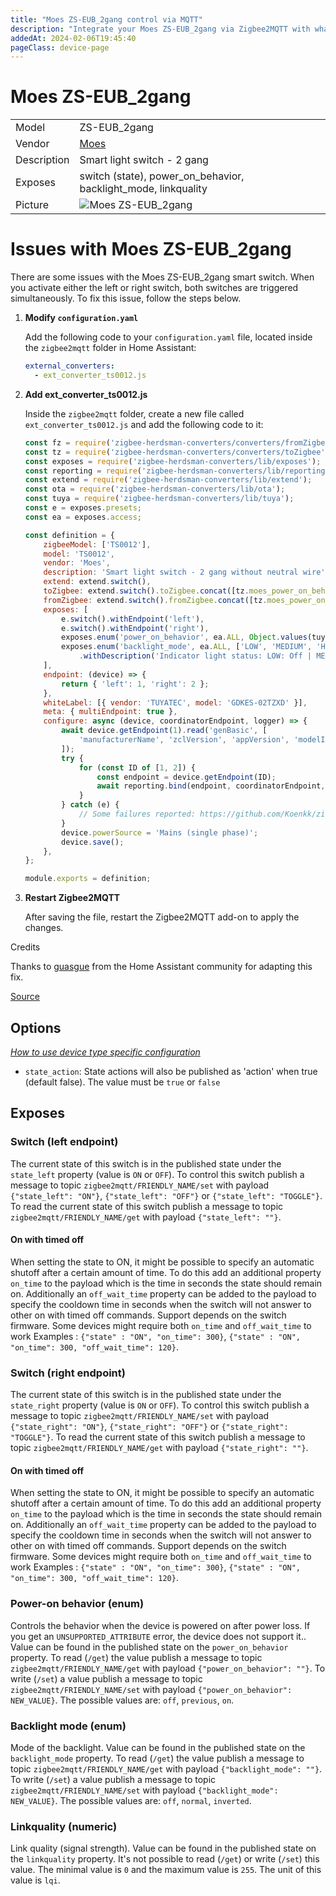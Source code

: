 ```yaml
---
title: "Moes ZS-EUB_2gang control via MQTT"
description: "Integrate your Moes ZS-EUB_2gang via Zigbee2MQTT with whatever smart home infrastructure you are using without the vendor's bridge or gateway."
addedAt: 2024-02-06T19:45:40
pageClass: device-page
---
```


<!-- !!!! -->
<!-- ATTENTION: This file is auto-generated through docgen! -->
<!-- You can only edit the "Notes"-Section between the two comment lines "Notes BEGIN" and "Notes END". -->
<!-- Do not use h1 or h2 heading within "## Notes"-Section. -->
<!-- !!!! -->

# Moes ZS-EUB_2gang

|     |     |
|-----|-----|
| Model | ZS-EUB_2gang  |
| Vendor  | [Moes](/supported-devices/#v=Moes)  |
| Description | Smart light switch - 2 gang |
| Exposes | switch (state), power_on_behavior, backlight_mode, linkquality |
| Picture | ![Moes ZS-EUB_2gang](https://www.zigbee2mqtt.io/images/devices/ZS-EUB_2gang.png) |


<!-- Notes BEGIN: You can edit here. Add "## Notes" headline if not already present. -->
# Issues with Moes ZS-EUB_2gang

There are some issues with the Moes ZS-EUB_2gang smart switch. When you activate either the left or right switch, both switches are triggered simultaneously. To fix this issue, follow the steps below.

1. **Modify `configuration.yaml`**

   Add the following code to your `configuration.yaml` file, located inside the `zigbee2mqtt` folder in Home Assistant:

   ```yaml
   external_converters:
     - ext_converter_ts0012.js
   ```

2. **Add ext_converter_ts0012.js**
   
   Inside the `zigbee2mqtt` folder, create a new file called `ext_converter_ts0012.js` and add the following code to it:
    ```javascript
    const fz = require('zigbee-herdsman-converters/converters/fromZigbee');
    const tz = require('zigbee-herdsman-converters/converters/toZigbee');
    const exposes = require('zigbee-herdsman-converters/lib/exposes');
    const reporting = require('zigbee-herdsman-converters/lib/reporting');
    const extend = require('zigbee-herdsman-converters/lib/extend');
    const ota = require('zigbee-herdsman-converters/lib/ota');
    const tuya = require('zigbee-herdsman-converters/lib/tuya');
    const e = exposes.presets;
    const ea = exposes.access;

    const definition = {
        zigbeeModel: ['TS0012'],
        model: 'TS0012',
        vendor: 'Moes',
        description: 'Smart light switch - 2 gang without neutral wire',
        extend: extend.switch(),
        toZigbee: extend.switch().toZigbee.concat([tz.moes_power_on_behavior, tz.tuya_backlight_mode]),
        fromZigbee: extend.switch().fromZigbee.concat([tz.moes_power_on_behavior, tz.tuya_backlight_mode]),
        exposes: [
            e.switch().withEndpoint('left'), 
            e.switch().withEndpoint('right'),
            exposes.enum('power_on_behavior', ea.ALL, Object.values(tuya.moesSwitch.powerOnBehavior)),
            exposes.enum('backlight_mode', ea.ALL, ['LOW', 'MEDIUM', 'HIGH'])
                .withDescription('Indicator light status: LOW: Off | MEDIUM: On | HIGH: Inverted')
        ],
        endpoint: (device) => {
            return { 'left': 1, 'right': 2 };
        },
        whiteLabel: [{ vendor: 'TUYATEC', model: 'GDKES-02TZXD' }],
        meta: { multiEndpoint: true },
        configure: async (device, coordinatorEndpoint, logger) => {
            await device.getEndpoint(1).read('genBasic', [
                'manufacturerName', 'zclVersion', 'appVersion', 'modelId', 'powerSource', 0xfffe
            ]);
            try {
                for (const ID of [1, 2]) {
                    const endpoint = device.getEndpoint(ID);
                    await reporting.bind(endpoint, coordinatorEndpoint, ['genOnOff']);
                }
            } catch (e) {
                // Some failures reported: https://github.com/Koenkk/zigbee2mqtt/issues/4872
            }
            device.powerSource = 'Mains (single phase)';
            device.save();
        },
    };

    module.exports = definition;
    ```
  4. **Restart Zigbee2MQTT**

      After saving the file, restart the Zigbee2MQTT add-on to apply the changes.

Credits

Thanks to [guasgue](https://community.home-assistant.io/u/guasgue) from the Home Assistant community for adapting this fix.

[Source](https://community.home-assistant.io/t/zigbee2mqtt-moes-switch-problem/451248/32)
<!-- Notes END: Do not edit below this line -->



## Options
*[How to use device type specific configuration](../guide/configuration/devices-groups.md#specific-device-options)*

* `state_action`: State actions will also be published as 'action' when true (default false). The value must be `true` or `false`


## Exposes

### Switch (left endpoint)
The current state of this switch is in the published state under the `state_left` property (value is `ON` or `OFF`).
To control this switch publish a message to topic `zigbee2mqtt/FRIENDLY_NAME/set` with payload `{"state_left": "ON"}`, `{"state_left": "OFF"}` or `{"state_left": "TOGGLE"}`.
To read the current state of this switch publish a message to topic `zigbee2mqtt/FRIENDLY_NAME/get` with payload `{"state_left": ""}`.

#### On with timed off
When setting the state to ON, it might be possible to specify an automatic shutoff after a certain amount of time. To do this add an additional property `on_time` to the payload which is the time in seconds the state should remain on.
Additionally an `off_wait_time` property can be added to the payload to specify the cooldown time in seconds when the switch will not answer to other on with timed off commands.
Support depends on the switch firmware. Some devices might require both `on_time` and `off_wait_time` to work
Examples : `{"state" : "ON", "on_time": 300}`, `{"state" : "ON", "on_time": 300, "off_wait_time": 120}`.

### Switch (right endpoint)
The current state of this switch is in the published state under the `state_right` property (value is `ON` or `OFF`).
To control this switch publish a message to topic `zigbee2mqtt/FRIENDLY_NAME/set` with payload `{"state_right": "ON"}`, `{"state_right": "OFF"}` or `{"state_right": "TOGGLE"}`.
To read the current state of this switch publish a message to topic `zigbee2mqtt/FRIENDLY_NAME/get` with payload `{"state_right": ""}`.

#### On with timed off
When setting the state to ON, it might be possible to specify an automatic shutoff after a certain amount of time. To do this add an additional property `on_time` to the payload which is the time in seconds the state should remain on.
Additionally an `off_wait_time` property can be added to the payload to specify the cooldown time in seconds when the switch will not answer to other on with timed off commands.
Support depends on the switch firmware. Some devices might require both `on_time` and `off_wait_time` to work
Examples : `{"state" : "ON", "on_time": 300}`, `{"state" : "ON", "on_time": 300, "off_wait_time": 120}`.

### Power-on behavior (enum)
Controls the behavior when the device is powered on after power loss. If you get an `UNSUPPORTED_ATTRIBUTE` error, the device does not support it..
Value can be found in the published state on the `power_on_behavior` property.
To read (`/get`) the value publish a message to topic `zigbee2mqtt/FRIENDLY_NAME/get` with payload `{"power_on_behavior": ""}`.
To write (`/set`) a value publish a message to topic `zigbee2mqtt/FRIENDLY_NAME/set` with payload `{"power_on_behavior": NEW_VALUE}`.
The possible values are: `off`, `previous`, `on`.

### Backlight mode (enum)
Mode of the backlight.
Value can be found in the published state on the `backlight_mode` property.
To read (`/get`) the value publish a message to topic `zigbee2mqtt/FRIENDLY_NAME/get` with payload `{"backlight_mode": ""}`.
To write (`/set`) a value publish a message to topic `zigbee2mqtt/FRIENDLY_NAME/set` with payload `{"backlight_mode": NEW_VALUE}`.
The possible values are: `off`, `normal`, `inverted`.

### Linkquality (numeric)
Link quality (signal strength).
Value can be found in the published state on the `linkquality` property.
It's not possible to read (`/get`) or write (`/set`) this value.
The minimal value is `0` and the maximum value is `255`.
The unit of this value is `lqi`.


